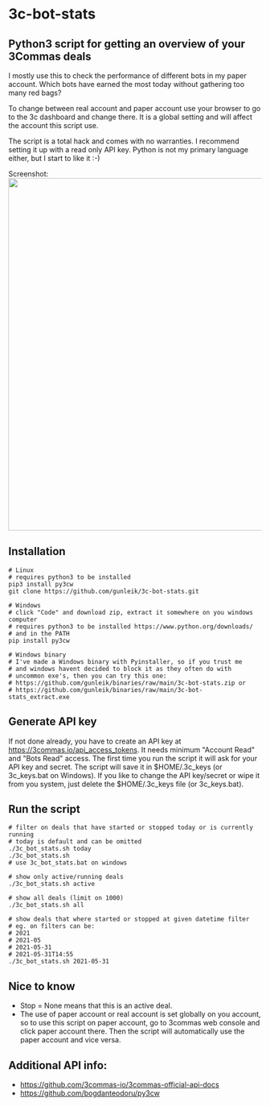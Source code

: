 # 3c-bot-stats

## Python3 script for getting an overview of your 3Commas deals
<p>I mostly use this to check the performance of different bots in my paper account. Which bots have earned the most today without gathering too many red bags?</p>
<p>To change between real account and paper account use your browser to go to the 3c dashboard and change there. It is a global setting and will affect the account this script use.</p>
<p>The script is a total hack and comes with no warranties. I recommend setting it up with a read only API key. Python is not my primary language either, but I start to like it :-)</p>

Screenshot:<br>
<img src="https://user-images.githubusercontent.com/2580262/120374281-a97be580-c319-11eb-934c-eab07f47e6c0.png" width=700>

## Installation
```
# Linux
# requires python3 to be installed
pip3 install py3cw
git clone https://github.com/gunleik/3c-bot-stats.git

# Windows
# click "Code" and download zip, extract it somewhere on you windows computer
# requires python3 to be installed https://www.python.org/downloads/
# and in the PATH
pip install py3cw 

# Windows binary
# I've made a Windows binary with Pyinstaller, so if you trust me
# and windows havent decided to block it as they often do with
# uncommon exe's, then you can try this one:
# https://github.com/gunleik/binaries/raw/main/3c-bot-stats.zip or
# https://github.com/gunleik/binaries/raw/main/3c-bot-stats_extract.exe
```

## Generate API key
If not done already, you have to create an API key at https://3commas.io/api_access_tokens.
It needs minimum "Account Read" and "Bots Read" access.
The first time you run the script it will ask for your API key and secret.
The script will save it in $HOME/.3c_keys (or 3c_keys.bat on Windows).
If you like to change the API key/secret or wipe it from you system, just delete the $HOME/.3c_keys file (or 3c_keys.bat).
	
## Run the script
```
# filter on deals that have started or stopped today or is currently running
# today is default and can be omitted
./3c_bot_stats.sh today
./3c_bot_stats.sh
# use 3c_bot_stats.bat on windows

# show only active/running deals
./3c_bot_stats.sh active

# show all deals (limit on 1000)
./3c_bot_stats.sh all

# show deals that where started or stopped at given datetime filter
# eg. on filters can be:
# 2021
# 2021-05
# 2021-05-31
# 2021-05-31T14:55
./3c_bot_stats.sh 2021-05-31
```

## Nice to know
* Stop = None means that this is an active deal.
* The use of paper account or real account is set globally on you account, so to use this script on paper account, go to 3commas web console and click paper account there. Then the script will automatically use the paper account and vice versa.

## Additional API info:
* https://github.com/3commas-io/3commas-official-api-docs
* https://github.com/bogdanteodoru/py3cw
